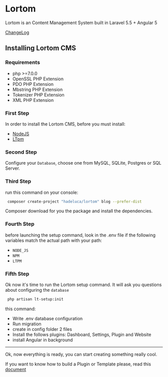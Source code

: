 # Lortom

Lortom is an Content Management System built in Laravel 5.5 + Angular 5

[ChangeLog](CHANGELOG.md)

## Installing Lortom CMS

### Requirements

- php >=7.0.0
- OpenSSL PHP Extension
- PDO PHP Extension
- Mbstring PHP Extension
- Tokenizer PHP Extension
- XML PHP Extension

### First Step

In order to install the Lortom CMS, before you must install:

- [NodeJS](https://nodejs.org/it/)
- [LTpm](https://github.com/Hertox82/lt-pm)

### Second Step

Configure your `Database`, choose one from MySQL, SQLite, Postgres or SQL Server.

### Third Step

run this command on your console:

```bash
 composer create-project "hadeluca/lortom" blog --prefer-dist
```

Composer download for you the package and install the dependencies.

### Fourth Step

before launching the setup command, look in the .env file if the following variables match the actual path with your path:

- `NODE_JS`
- `NPM`
- `LTPM`

### Fifth Step

Ok now it's time to run the Lortom setup command. It will ask you questions about configuring the `database`

```bash
 php artisan lt-setup:init
```

this command:

- Write .env database configuration
- Run migration
- create in config folder 2 files
- Install the follows plugins: Dashboard, Settings, Plugin and Website
- install Angular in background

---

Ok, now everything is ready, you can start creating something really cool.

If you want to know how to build a Plugin or Template please, read this [document](DEVELOPMENT.md)